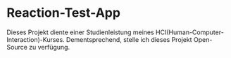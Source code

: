 # Reaction-Test-App
Dieses Projekt diente einer Studienleistung meines HCI(Human-Computer-Interaction)-Kurses. Dementsprechend, stelle ich dieses Projekt Open-Source zu verfügung.
